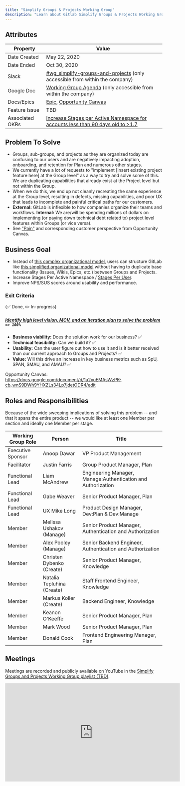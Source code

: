 ```yaml
---
title: "Simplify Groups & Projects Working Group"
description: "Learn about Gitlab Simplify Groups & Projects Working Group business goals, problems to solve and more."
---
```


## Attributes

| Property        | Value           |
|-----------------|-----------------|
| Date Created    | May 22, 2020 |
| Date Ended | Oct 30, 2020 |
| Slack           | [#wg_simplify-groups-and-projects](https://gitlab.slack.com/archives/C014ZJZP0JC) (only accessible from within the company) |
| Google Doc      | [Working Group Agenda](https://docs.google.com/document/d/1NR9qlJ19n7u99I-usU0Vi2Z1OOlvz_MX00QCk1RCikQ/edit) (only accessible from within the company) |
| Docs/Epics      | [Epic](https://gitlab.com/groups/gitlab-org/-/epics/2885), [Opportunity Canvas](https://docs.google.com/document/d/1a2xuEMAsWzPK-cb_wnS9DWh9YHXZLs34Lp7jdetODR4/edit#heading=h.4mt5fmtn0ax4) |
| Feature Issue   | TBD |
| Associated OKRs | [Increase Stages per Active Namespace for accounts less than 90 days old to >1.7](https://gitlab.com/gitlab-com/Product/-/issues/1103) |

## Problem To Solve

- Groups, sub-groups, and projects as they are organized today are confusing to our users and are negatively impacting adoption, onboarding, and retention for Plan and numerous other stages.
- We currently have a lot of requests to "implement [insert existing project feature here] at the Group level" as a way to try and solve some of this. We are duplicating capabilities that already exist at the Project level but not within the Group.
- When we do this, we end up not cleanly recreating the same experience at the Group level, resulting in defects, missing capabilities, and poor UX that leads to incomplete and painful critical paths for our customers.
- **External:** GitLab is inflexible to how companies organize their teams and workflows. **Internal:** We are/will be spending millions of dollars on implementing (or paying down technical debt related to) project level features within Groups (or vice versa).
- See ["Pain"](https://docs.google.com/document/d/1a2xuEMAsWzPK-cb_wnS9DWh9YHXZLs34Lp7jdetODR4/edit#bookmark=id.ncteuke1gqrp) and corresponding customer perspective from Opportunity Canvas.

## Business Goal

- Instead of [this complex organizational model](https://docs.google.com/document/d/1a2xuEMAsWzPK-cb_wnS9DWh9YHXZLs34Lp7jdetODR4/edit#bookmark=id.hylkd0o73zah), users can structure GitLab like [this simplified organizational model](https://docs.google.com/document/d/1a2xuEMAsWzPK-cb_wnS9DWh9YHXZLs34Lp7jdetODR4/edit#bookmark=id.xb4l42hcom2b) without having to duplicate base functionality (Issues, Wikis, Epics, etc.) between Groups and Projects.
- Increase Stages Per Active Namespace / [Stages Per User](/handbook/product/performance-indicators/).
- Improve NPS/SUS scores around usability and performance.

### Exit Criteria

 (✅ Done, ✏️ In-progress)

##### [Identify high level vision, MCV, and an iteration plan to solve the problem](https://gitlab.com/gitlab-org/gitlab/-/issues/218333) `=> 100%`

- **Business viability:** Does the solution work for our business? ✅
- **Technical feasibility:** Can we build it? ✅
- **Usability:** Can the user figure out how to use it and is it better received than our current approach to Groups and Projects? ✅
- **Value:** Will this drive an increase in key business metrics such as SpU, SPAN, SMAU, and AMAU? ✅

Opportunity Canvas: https://docs.google.com/document/d/1a2xuEMAsWzPK-cb_wnS9DWh9YHXZLs34Lp7jdetODR4/edit

## Roles and Responsibilities

Because of the wide sweeping implications of solving this problem -- and that it spans the entire product -- we would like at least one Member per section and ideally one Member per stage.

| Working Group Role    | Person                | Title                          |
|-----------------------|-----------------------|--------------------------------|
| Executive Sponsor     | Anoop Dawar           | VP Product Management          |
| Facilitator           | Justin Farris         | Group Product Manager, Plan    |
| Functional Lead       | Liam McAndrew         | Engineering Manager, Manage:Authentication and Authorization |
| Functional Lead       | Gabe Weaver           | Senior Product Manager, Plan   |
| Functional Lead       | UX Mike Long              | Product Design Manager, Dev:Plan & Dev:Manage |
| Member                | Melissa Ushakov (Manage)  | Senior Product Manager, Authentication and Authorization     |
| Member                | Alex Pooley (Manage)      | Senior Backend Engineer, Authentication and Authorization    |
| Member                | Christen Dybenko (Create) | Senior Product Manager, Knowledge  |
| Member                | Natalia Tepluhina (Create) | Staff Frontend Engineer, Knowledge  |
| Member                | Markus Koller (Create) | Backend Engineer, Knowledge  |
| Member                | Keanon O'Keeffe       | Senior Product Manager, Plan |
| Member                | Mark Wood             | Senior Product Manager, Plan |
| Member                | Donald Cook | Frontend Engineering Manager, Plan  |

## Meetings

Meetings are recorded and publicly available on
YouTube in the [Simplify Groups and Projects Working Group playlist (TBD)](https://www.youtube.com/playlist?list=PL05JrBw4t0KpT_keryiFRk8aJdk-MgqRq).

<iframe width="560" height="315" src="https://www.youtube.com/embed/videoseries?list=PL05JrBw4t0KpT_keryiFRk8aJdk-MgqRq" frameborder="0" allow="accelerometer; autoplay; encrypted-media; gyroscope; picture-in-picture" allowfullscreen></iframe>
